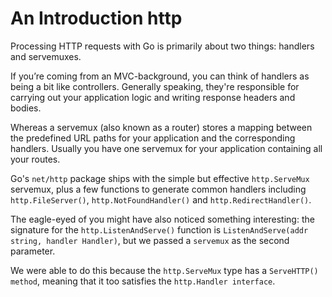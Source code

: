 # An Introduction http
Processing HTTP requests with Go is primarily about two things: handlers and servemuxes.

If you’re coming from an MVC-background, you can think of handlers as being a bit like controllers. Generally speaking, they're responsible for carrying out your application logic and writing response headers and bodies.

Whereas a servemux (also known as a router) stores a mapping between the predefined URL paths for your application and the corresponding handlers. Usually you have one servemux for your application containing all your routes.

Go's `net/http` package ships with the simple but effective `http.ServeMux` servemux, plus a few functions to generate common handlers including `http.FileServer()`, `http.NotFoundHandler()` and `http.RedirectHandler()`.

The eagle-eyed of you might have also noticed something interesting: the signature for the `http.ListenAndServe()` function is `ListenAndServe(addr string, handler Handler)`, but we passed a `servemux` as the second parameter.

We were able to do this because the `http.ServeMux` type has a `ServeHTTP() method`, meaning that it too satisfies the `http.Handler interface`.

